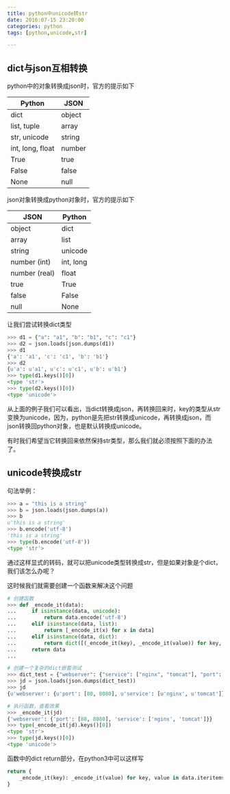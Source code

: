 ```yaml
---
title: python中unicode转str
date: 2016:07-15 23:20:00
categories: python
tags: [python,unicode,str]

---
```

## dict与json互相转换
python中的对象转换成json时，官方的提示如下

Python|JSON
-|-
dict|object
list, tuple|array
str, unicode|string
int, long, float|number
True|true
False|false
None|null

json对象转换成python对象时，官方的提示如下

JSON	|Python
-|-
object	|dict
array	|list
string	|unicode
number (int)	|int, long
number (real)	|float
true	|True
false	|False
null	|None

<!--more-->

让我们尝试转换dict类型
``` python
>>> d1 = {"a": "a1", "b": "b1", "c": "c1"}
>>> d2 = json.loads(json.dumps(d1))
>>> d1
{'a': 'a1', 'c': 'c1', 'b': 'b1'}
>>> d2
{u'a': u'a1', u'c': u'c1', u'b': u'b1'}
>>> type(d1.keys()[0])
<type 'str'>
>>> type(d2.keys()[0])
<type 'unicode'>
```
从上面的例子我们可以看出，当dict转换成json，再转换回来时，key的类型从str变换为unicode，因为，python是先把str转换成unicode，再转换成json，而json转换回python对象，也是默认转换成unicode。

有时我们希望当它转换回来依然保持str类型，那么我们就必须按照下面的办法了。

## unicode转换成str
句法举例：
``` python
>>> a = "this is a string"
>>> b = json.loads(json.dumps(a))
>>> b
u'this is a string'
>>> b.encode('utf-8')
'this is a string'
>>> type(b.encode('utf-8'))
<type 'str'>
```
通过这样显式的转码，就可以把unicode类型转换成str，但是如果对象是个dict，我们该怎么办呢？

这时候我们就需要创建一个函数来解决这个问题
```python
# 创建函数
>>> def _encode_it(data):
...     if isinstance(data, unicode):
...         return data.encode('utf-8')
...     elif isinstance(data, list):
...         return [_encode_it(x) for x in data]
...     elif isinstance(data, dict):
...         return dict([(_encode_it(key), _encode_it(value)) for key, value in data.iteritems()])
...     return data
...

# 创建一个复杂的dict嵌套测试
>>> dict_test = {"webserver": {"service": ["nginx", "tomcat"], "port": [80, 8080]}}
>>> jd = json.loads(json.dumps(dict_test))
>>> jd
{u'webserver': {u'port': [80, 8080], u'service': [u'nginx', u'tomcat']}}

# 执行函数，查看效果
>>> _encode_it(jd)
{'webserver': {'port': [80, 8080], 'service': ['nginx', 'tomcat']}}
>>> type(_encode_it(jd).keys()[0])
<type 'str'>
>>> type(jd.keys()[0])
<type 'unicode'>
```
函数中的dict return部分，在python3中可以这样写
``` python
return {
    _encode_it(key): _encode_it(value) for key, value in data.iteritems()
}
```